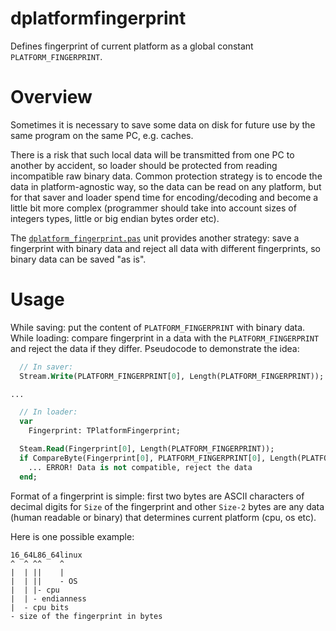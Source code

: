 # dplatformfingerprint

Defines fingerprint of current platform as a global constant
`PLATFORM_FINGERPRINT`.

# Overview

Sometimes it is necessary to save some data on disk for future use
by the same program on the same PC, e.g. caches.

There is a risk that such local data will be transmitted from one PC to
another by accident, so loader should be protected from reading
incompatible raw binary data. Common protection strategy is to encode
the data in platform-agnostic way, so the data can be read on any platform,
but for that saver and loader spend time for encoding/decoding and become a
little bit more complex (programmer should take into account sizes
of integers types, little or big endian bytes order etc).

The [`dplatform_fingerprint.pas`](dplatform_fingerprint) unit provides
another strategy: save a fingerprint with binary data and reject all data
with different fingerprints, so binary data can be saved "as is".

# Usage

While saving: put the content of `PLATFORM_FINGERPRINT` with binary data.
While loading: compare fingerprint in a data with the `PLATFORM_FINGERPRINT`
and reject the data if they differ. Pseudocode to demonstrate the idea:

```pascal
  // In saver:
  Stream.Write(PLATFORM_FINGERPRINT[0], Length(PLATFORM_FINGERPRINT));

...

  // In loader:
  var
    Fingerprint: TPlatformFingerprint;

  Steam.Read(Fingerprint[0], Length(PLATFORM_FINGERPRINT));
  if CompareByte(Fingerprint[0], PLATFORM_FINGERPRINT[0], Length(PLATFORM_FINGERPRINT)) <> 0 then begin
    ... ERROR! Data is not compatible, reject the data
  end;
```

Format of a fingerprint is simple: first two bytes are ASCII characters of
decimal digits for `Size` of the fingerprint and other `Size-2` bytes are any
data (human readable or binary) that determines current platform (cpu, os etc).

Here is one possible example:

```
16_64L86_64linux
^  ^ ^^    ^
|  | ||    |
|  | ||    - OS
|  | |- cpu
|  | - endianness
|  - cpu bits
- size of the fingerprint in bytes
```
